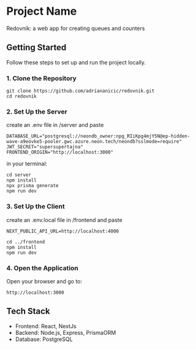 # Project Name

Redovnik: a web app for creating queues and counters

## Getting Started

Follow these steps to set up and run the project locally.

### 1. Clone the Repository

```
git clone https://github.com/adriananicic/redovnik.git
cd redovnik
```

### 2. Set Up the Server

create an .env file in /server and paste
```
DATABASE_URL="postgresql://neondb_owner:npg_RIiKpg4mjY5N@ep-hidden-wave-a9eovke5-pooler.gwc.azure.neon.tech/neondb?sslmode=require"
JWT_SECRET="supersupertajna"
FRONTEND_ORIGIN="http://localhost:3000"
```

in your terminal:
```
cd server
npm install
npx prisma generate
npm run dev
```

### 3. Set Up the Client

create an .env.local file in /frontend and paste 
```
NEXT_PUBLIC_API_URL=http://localhost:4000
```

```
cd ../frontend
npm install
npm run dev
```

### 4. Open the Application

Open your browser and go to:

```
http://localhost:3000
```

## Tech Stack

- Frontend: React, NextJs
- Backend: Node.js, Express, PrismaORM
- Database: PostgreSQL
